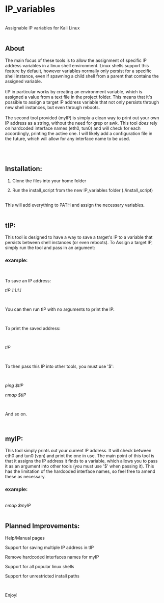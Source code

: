 # IP_variables
<br>
Assignable IP variables for Kali Linux

<br>
<br>
<h2>About</h2>

The main focus of these tools is to allow the assignment of specific IP address variables in a linux shell environment. Linux shells support this feature by default, however variables normally only persist for a specific shell instance, even if spawning a child shell from a parent that contains the assigned variable.
<br>
<br>
tIP in particular works by creating an environment variable, which is assigned a value from a text file in the project folder. This means that it's possible to assign a target IP address variable that not only persists through new shell instances, but even through reboots.
<br>
<br>
The second tool provided (myIP) is simply a clean way to print out your own IP address as a string, without the need for grep or awk. This tool <i>does</i> rely on hardcoded interface names (eth0, tun0) and will check for each accordingly, printing the active one. I will likely add a configuration file in the future, which will allow for any interface name to be used.

<br>
<br>
<h2>Installation:</h2>

1. Clone the files into your home folder

2. Run the install_script from the new IP_variables folder (./install_script)

<br>
This will add everything to PATH and assign the necessary variables.

<br>
<br>
<h2>tIP:</h2>

This tool is designed to have a way to save a target's IP to a variable that persists between shell instances (or even reboots). To Assign a target IP, simply run the tool and pass in an argument:
<br>
<h3>example:</h3> 

<br>

To save an IP address:
<br>

<i>tIP 1.1.1.1</i>

<br>

You can then run tIP with no arguments to print the IP.

<br>

To print the saved address:

<br>

<i>tIP</i>

<br>

To then pass this IP into other tools, you must use '$':

<br>

<i>ping $tIP</i>

<i>nmap $tIP</i>   

<br>

And so on.

<br>

<h2>myIP:</h2>

This tool simply prints out your current IP address. It will check between eth0 and tun0 (vpn) and print the one in use. The main point of this tool is that it assigns the IP address it finds to a variable, which allows you to pass it as an argument into other tools (you must use '$' when passing it).
This has the limitation of the hardcoded interface names, so feel free to amend these as necessary.

<h3>example:</h3> 
<br>
<i>nmap $myIP</i>

<br>
<br>

<h2>Planned Improvements:</h2>

Help/Manual pages

Support for saving multiple IP address in tIP

Remove hardcoded interfaces names for myIP

Support for all popular linux shells

Support for unrestricted install paths

<br>

Enjoy!

<br>

